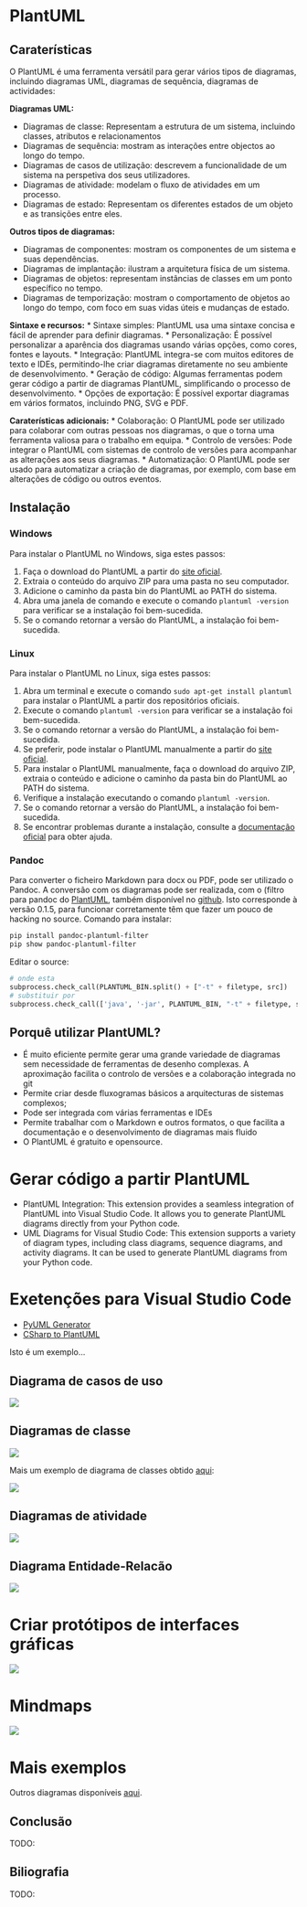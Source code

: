 # PlantUML

## Caraterísticas

O PlantUML é uma ferramenta versátil para gerar vários tipos de
diagramas, incluindo diagramas UML, diagramas de sequência, diagramas de
actividades:

**Diagramas UML:**

-   Diagramas de classe: Representam a estrutura de um sistema,
    incluindo classes, atributos e relacionamentos
-   Diagramas de sequência: mostram as interações entre objectos ao
    longo do tempo.
-   Diagramas de casos de utilização: descrevem a funcionalidade de um
    sistema na perspetiva dos seus utilizadores.
-   Diagramas de atividade: modelam o fluxo de atividades em um
    processo.
-   Diagramas de estado: Representam os diferentes estados de um
    objeto e as transições entre eles.

**Outros tipos de diagramas:**

-   Diagramas de componentes: mostram os componentes de um sistema e
    suas dependências.
-   Diagramas de implantação: ilustram a arquitetura física de um
    sistema.
-   Diagramas de objetos: representam instâncias de classes em um ponto
    específico no tempo.
-   Diagramas de temporização: mostram o comportamento de objetos ao
    longo do tempo, com foco em suas vidas úteis e mudanças de estado.

**Sintaxe e recursos:** \* Sintaxe simples: PlantUML usa uma sintaxe
concisa e fácil de aprender para definir diagramas. \* Personalização: É
possível personalizar a aparência dos diagramas usando várias opções,
como cores, fontes e layouts. \* Integração: PlantUML integra-se com
muitos editores de texto e IDEs, permitindo-lhe criar diagramas
diretamente no seu ambiente de desenvolvimento. \* Geração de código:
Algumas ferramentas podem gerar código a partir de diagramas PlantUML,
simplificando o processo de desenvolvimento. \* Opções de exportação: É
possível exportar diagramas em vários formatos, incluindo PNG, SVG e
PDF.

**Caraterísticas adicionais:** \* Colaboração: O PlantUML pode ser
utilizado para colaborar com outras pessoas nos diagramas, o que o torna
uma ferramenta valiosa para o trabalho em equipa. \* Controlo de
versões: Pode integrar o PlantUML com sistemas de controlo de versões
para acompanhar as alterações aos seus diagramas. \* Automatização: O
PlantUML pode ser usado para automatizar a criação de diagramas, por
exemplo, com base em alterações de código ou outros eventos.

## Instalação

### Windows

Para instalar o PlantUML no Windows, siga estes passos:

1.  Faça o download do PlantUML a partir do [site
    oficial](https://plantuml.com/download).
2.  Extraia o conteúdo do arquivo ZIP para uma pasta no seu computador.
3.  Adicione o caminho da pasta bin do PlantUML ao PATH do sistema.
4.  Abra uma janela de comando e execute o comando `plantuml -version`
    para verificar se a instalação foi bem-sucedida.
5.  Se o comando retornar a versão do PlantUML, a instalação foi
    bem-sucedida.

### Linux

Para instalar o PlantUML no Linux, siga estes passos:

1.  Abra um terminal e execute o comando `sudo apt-get install plantuml`
    para instalar o PlantUML a partir dos repositórios oficiais.
2.  Execute o comando `plantuml -version` para verificar se a instalação
    foi bem-sucedida.
3.  Se o comando retornar a versão do PlantUML, a instalação foi
    bem-sucedida.
4.  Se preferir, pode instalar o PlantUML manualmente a partir do [site
    oficial](https://plantuml.com/download).
5.  Para instalar o PlantUML manualmente, faça o download do arquivo
    ZIP, extraia o conteúdo e adicione o caminho da pasta bin do
    PlantUML ao PATH do sistema.
6.  Verifique a instalação executando o comando `plantuml -version`.
7.  Se o comando retornar a versão do PlantUML, a instalação foi
    bem-sucedida.
8.  Se encontrar problemas durante a instalação, consulte a
    [documentação oficial](https://plantuml.com/download) para obter
    ajuda.

### Pandoc

Para converter o ficheiro Markdown para docx ou PDF, pode ser utilizado
o Pandoc. A conversão com os diagramas pode ser realizada, com o (filtro
para pandoc do [PlantUML](https://pypi.org/project/pandoc-plantuml-filter), também
disponível no
[github](https://github.com/pesobreiro/pandoc-plantuml-filter). Isto
corresponde à versão 0.1.5, para funcionar corretamente têm que fazer um
pouco de hacking no source. Comando para instalar:

``` bash
pip install pandoc-plantuml-filter
pip show pandoc-plantuml-filter
```

Editar o source:

``` python
# onde esta
subprocess.check_call(PLANTUML_BIN.split() + ["-t" + filetype, src])
# substituir por 
subprocess.check_call(['java', '-jar', PLANTUML_BIN, "-t" + filetype, src])
```

## Porquê utilizar PlantUML?

-   É muito eficiente permite gerar uma grande variedade de diagramas
    sem necessidade de ferramentas de desenho complexas. A aproximação
    facilita o controlo de versões e a colaboração integrada no git
-   Permite criar desde fluxogramas básicos a arquitecturas de sistemas
    complexos;
-   Pode ser integrada com várias ferramentas e IDEs
-   Permite trabalhar com o Markdown e outros formatos, o que facilita a
    documentação e o desenvolvimento de diagramas mais fluido
-   O PlantUML é gratuito e opensource.

# Gerar código a partir PlantUML

-   PlantUML Integration: This extension provides a seamless integration
    of PlantUML into Visual Studio Code. It allows you to generate
    PlantUML diagrams directly from your Python code.
-   UML Diagrams for Visual Studio Code: This extension supports a
    variety of diagram types, including class diagrams, sequence
    diagrams, and activity diagrams. It can be used to generate PlantUML
    diagrams from your Python code.

# Exetenções para Visual Studio Code

-   [PyUML
    Generator](https://marketplace.visualstudio.com/items?itemName=IuriPavani.python-uml)
-   [CSharp to
    PlantUML](https://marketplace.visualstudio.com/items?itemName=adrianwilczynski.csharp-to-plantuml)

Isto é um exemplo...

## Diagrama de casos de uso

![](plantuml-images/aca6921b6d334ae8a1f416c262ff07abc22851b5.png)

## Diagramas de classe

![](plantuml-images/6dd465d38dabc05534b340288c4b55e425c7e0e0.png)

Mais um exemplo de diagrama de classes obtido
[aqui](https://mycodingdays.com/uml_modeling_with_plantuml_a_comprehensive_guide_with_examples/):

![](plantuml-images/60d8840f9c66e3196b340a662884444e694c6e51.png)

## Diagramas de atividade

![](plantuml-images/a1b6f4e3044d06a772e6bc3a4cab972941fd8f63.png)

## Diagrama Entidade-Relacão

![](plantuml-images/e88d151cf64ad55138c759b70f04fc0c8ac56089.png)

# Criar protótipos de interfaces gráficas

![](plantuml-images/0c6e3c43a0334ece6ee680836ed205f709d77bc2.png)

# Mindmaps

![](plantuml-images/818e0af6677c5abe53e46a63fa26d9030192b914.png)

# Mais exemplos

Outros diagramas disponíveis
[aqui](https://crashedmind.github.io/PlantUMLHitchhikersGuide/).

## Conclusão

TODO:

## Biliografia

TODO:
